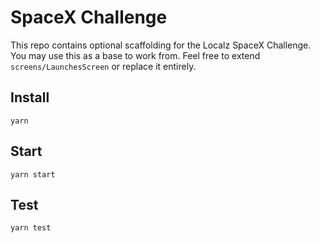 # SpaceX Challenge

This repo contains optional scaffolding for the Localz SpaceX Challenge. You may use this
as a base to work from. Feel free to extend `screens/LaunchesScreen` or replace it entirely.

## Install

`yarn`

## Start

`yarn start`

## Test

`yarn test`
